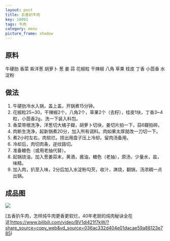 ```yaml
---
layout: post
title: 五香扒牛肉
key: 10091
tags: 牛肉
category: menu
picture_frame: shadow
---
```


## 原料

牛硬肋 香菜 紫洋葱 胡萝卜 葱 姜 蒜 花椒粒 干辣椒 八角 草果 桂皮 丁香 小茴香 水淀粉


<!--more-->

## 做法
1. 牛硬肋冷水入锅，盖上盖，开锅煮15分钟。
2. 花椒粒25~30，干辣椒2个，八角2个，草果2个（去籽），桂皮1块，丁香3~4粒，小茴香2g，洗一下装入料包。
3. 香菜带根洗净，洋葱切大橘子瓣，胡萝卜切块，姜切片拍一下，蒜6瓣拍碎。
4. 肉断生洗净，起新锅煮20分，加入所有调料。肉如果太厚就改一刀切一下。
5. 煮2小时左右，肉软烂。捞出用盘子压上冷却。留肉汤备用。
6. 冷却后，肉切肉条，逆纹路切。
7. 准备糖色（或用老抽代替）。
8. 起锅烧油，加入葱姜蒜末，黄酒，酱油，糖色（老抽），原汤，少量水，盐，味精。
9. 加入肉，扒至入味，2分后加入水淀粉勾芡，收汁，淋烧，翻锅，汤浓稠一点出锅。


## 成品图

![](https://s3.us-west-1.amazonaws.com/menchi.xyz/%E4%BA%94%E9%A6%99%E6%89%92%E7%89%9B%E8%82%89.jpg)

[五香扒牛肉，怎样炖牛肉更香更软烂，40年老厨的炖肉秘诀全在这]https://www.bilibili.com/video/BV1di421f7kW/?share_source=copy_web&vd_source=036ac332d404e01dacae59a88123e785)

